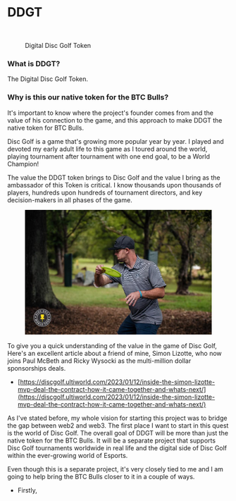 # DDGT

<figure><img src="../../.gitbook/assets/9.png" alt=""><figcaption><p>Digital Disc Golf Token</p></figcaption></figure>

### What is DDGT?

The Digital Disc Golf Token.

### Why is this our native token for the BTC Bulls?

It's important to know where the project's founder comes from and the value of his connection to the game, and this approach to make DDGT the native token for BTC Bulls.&#x20;

Disc Golf is a game that's growing more popular year by year. I played and devoted my early adult life to this game as I toured around the world, playing tournament after tournament with one end goal, to be a World Champion!

The value the DDGT token brings to Disc Golf and the value I bring as the ambassador of this Token is critical. I know thousands upon thousands of players, hundreds upon hundreds of tournament directors, and key decision-makers in all phases of the game.

<figure><img src="../../.gitbook/assets/14468583_10208614424052226_5717506641693944582_o.jpg" alt=""><figcaption></figcaption></figure>

To give you a quick understanding of the value in the game of Disc Golf, Here's an excellent article about a friend of mine, Simon Lizotte, who now joins Paul McBeth and Ricky Wysocki as the multi-million dollar sponsorships deals.&#x20;

* [https://discgolf.ultiworld.com/2023/01/12/inside-the-simon-lizotte-mvp-deal-the-contract-how-it-came-together-and-whats-next/](https://discgolf.ultiworld.com/2023/01/12/inside-the-simon-lizotte-mvp-deal-the-contract-how-it-came-together-and-whats-next/)

As I've stated before, my whole vision for starting this project was to bridge the gap between web2 and web3. The first place I want to start in this quest is the world of Disc Golf. The overall goal of DDGT will be more than just the native token for the BTC Bulls. It will be a separate project that supports Disc Golf tournaments worldwide in real life and the digital side of Disc Golf within the ever-growing world of Esports.&#x20;

Even though this is a separate project, it's very closely tied to me and I am going to help bring the BTC Bulls closer to it in a couple of ways.&#x20;

* Firstly,&#x20;
